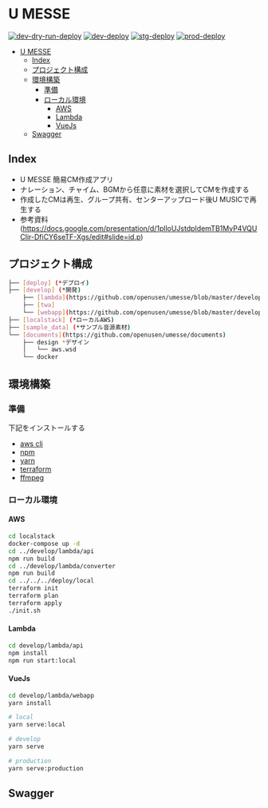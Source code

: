 # U MESSE

[![dev-dry-run-deploy](https://github.com/openusen/umesse/actions/workflows/dev-dry-run-deploy.yml/badge.svg)](https://github.com/openusen/umesse/actions/workflows/dev-dry-run-deploy.yml)
[![dev-deploy](https://github.com/openusen/umesse/actions/workflows/dev-deploy.yml/badge.svg)](https://github.com/openusen/umesse/actions/workflows/dev-deploy.yml)
[![stg-deploy](https://github.com/openusen/umesse/actions/workflows/stg-deploy.yml/badge.svg)](https://github.com/openusen/umesse/actions/workflows/stg-deploy.yml)
[![prod-deploy](https://github.com/openusen/umesse/actions/workflows/prod-deploy.yml/badge.svg)](https://github.com/openusen/umesse/actions/workflows/prod-deploy.yml)

- [U MESSE](#u-messe)
  - [Index](#index)
  - [プロジェクト構成](#プロジェクト構成)
  - [環境構築](#環境構築)
    - [準備](#準備)
    - [ローカル環境](#ローカル環境)
      - [AWS](#aws)
      - [Lambda](#lambda)
      - [VueJs](#vuejs)
  - [Swagger](#swagger)

## Index

- U MESSE 簡易CM作成アプリ
- ナレーション、チャイム、BGMから任意に素材を選択してCMを作成する
- 作成したCMは再生、グループ共有、センターアップロード後U MUSICで再生する
- 参考資料(https://docs.google.com/presentation/d/1plloUJstdpIdemTB1MyP4VQUClir-DfiCY6seTF-Xgs/edit#slide=id.p)

## プロジェクト構成

```bash
├── [deploy] (*デプロイ)
├── [develop] (*開発)
    ├── [lambda](https://github.com/openusen/umesse/blob/master/develop/lambda/README.md)
    ├── [twa]
    └── [webapp](https://github.com/openusen/umesse/blob/master/develop/webapp/README.md)
├── [localstack] (*ローカルAWS)
├── [sample_data] (*サンプル音源素材)
└── [documents](https://github.com/openusen/umesse/documents)
    ├── design *デザイン
    │   └── aws.wsd
    └── docker
```

## 環境構築

### 準備

下記をインストールする

- [aws cli](https://docs.aws.amazon.com/ja_jp/cli/latest/userguide/install-cliv2.html)
- [npm](https://nodejs.org/ja/download/)
- [yarn](https://classic.yarnpkg.com/ja/docs/install/#windows-stable)
- [terraform](https://www.terraform.io/downloads.html)
- [ffmpeg](https://ffmpeg.org/)

### ローカル環境

#### AWS

```bash
cd localstack
docker-compose up -d
cd ../develop/lambda/api
npm run build
cd ../develop/lambda/converter
npm run build
cd ../../../deploy/local
terraform init
terraform plan
terraform apply
./init.sh
```

#### Lambda

```bash
cd develop/lambda/api
npm install
npm run start:local
```

#### VueJs

```bash
cd develop/lambda/webapp
yarn install

# local
yarn serve:local

# develop
yarn serve

# production
yarn serve:production
```

## Swagger
